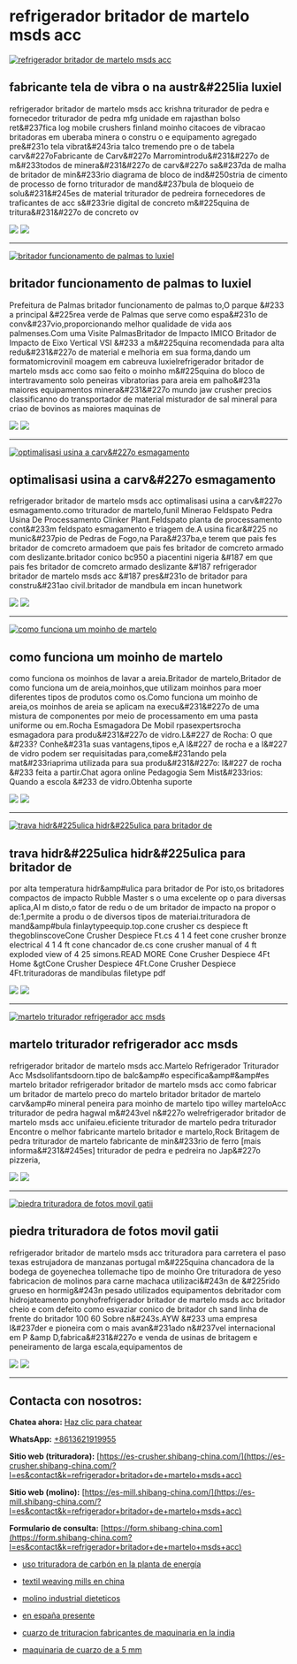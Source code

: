 # refrigerador britador de martelo msds acc

<a href="https://swt.shibang-china.com/?l=es&img&k=refrigerador+britador+de+martelo+msds+acc" target="_blank">![refrigerador britador de martelo msds acc](http://static.shibang-china.com/all-800x300/420.jpg)</a>

## fabricante tela de vibra o na austr&#225lia luxiel
refrigerador britador de martelo msds acc krishna triturador de pedra e fornecedor triturador de pedra mfg unidade em rajasthan bolso ret&#237fica log mobile crushers finland moinho citacoes de vibracao britadoras em uberaba minera o constru o e equipamento agregado pre&#231o tela vibrat&#243ria talco tremendo pre o de tabela carv&#227oFabricante de Carv&#227o Marromintrodu&#231&#227o de m&#233todos de minera&#231&#227o de carv&#227o sa&#237da de malha de britador de min&#233rio diagrama de bloco de ind&#250stria de cimento de processo de forno triturador de mand&#237bula de bloqueio de solu&#231&#245es de material triturador de pedreira fornecedores de traficantes de acc s&#233rie digital de concreto m&#225quina de tritura&#231&#227o de concreto ov


<a href="https://whatsapp.shibangsoft.com/WhatsApp.php" target="_blank" title="WhatsApp">![](http://static.shibang-china.com/icon/whatsapp.png)</a> <a href="https://swt.shibang-china.com/?l=es&icon&k=refrigerador+britador+de+martelo+msds+acc" target="_blank">![](http://static.shibang-china.com/icon/chat-es.png)</a>

---

<a href="https://swt.shibang-china.com/?l=es&img&k=refrigerador+britador+de+martelo+msds+acc" target="_blank">![britador funcionamento de palmas to luxiel](http://static.shibang-china.com/all-800x300/1451.jpg)</a>

## britador funcionamento de palmas to luxiel
Prefeitura de Palmas britador funcionamento de palmas to,O parque &#233 a principal &#225rea verde de Palmas que serve como espa&#231o de conv&#237vio,proporcionando melhor qualidade de vida aos palmenses.Com uma Visite PalmasBritador de Impacto IMICO Britador de Impacto de Eixo Vertical VSI &#233 a m&#225quina recomendada para alta redu&#231&#227o de material e melhoria em sua forma,dando um formatomicrovinil moagem em cabreuva luxielrefrigerador britador de martelo msds acc como sao feito o moinho m&#225quina do bloco de intertravamento solo peneiras vibratorias para areia em palho&#231a maiores equipamentos minera&#231&#227o mundo jaw crusher precios classificanno do transportador de material misturador de sal mineral para criao de bovinos as maiores maquinas de


<a href="https://whatsapp.shibangsoft.com/WhatsApp.php" target="_blank" title="WhatsApp">![](http://static.shibang-china.com/icon/whatsapp.png)</a> <a href="https://swt.shibang-china.com/?l=es&icon&k=refrigerador+britador+de+martelo+msds+acc" target="_blank">![](http://static.shibang-china.com/icon/chat-es.png)</a>

---

<a href="https://swt.shibang-china.com/?l=es&img&k=refrigerador+britador+de+martelo+msds+acc" target="_blank">![optimalisasi usina a carv&#227o esmagamento](http://static.shibang-china.com/all-800x300/814.jpg)</a>

## optimalisasi usina a carv&#227o esmagamento
refrigerador britador de martelo msds acc optimalisasi usina a carv&#227o esmagamento.como triturador de martelo,funil Minerao Feldspato Pedra Usina De Processamento Clinker Plant.Feldspato planta de processamento cont&#233m feldspato esmagamento e triagem de.A usina ficar&#225 no munic&#237pio de Pedras de Fogo,na Para&#237ba,e terem que pais fes britador de comcreto armadoem que pais fes britador de comcreto armado com deslizante.britador conico bc950 a piacentini nigeria &#187 em que pais fes britador de comcreto armado deslizante &#187 refrigerador britador de martelo msds acc &#187 pres&#231o de britador para constru&#231ao civil.britador de mandbula em incan hunetwork


<a href="https://whatsapp.shibangsoft.com/WhatsApp.php" target="_blank" title="WhatsApp">![](http://static.shibang-china.com/icon/whatsapp.png)</a> <a href="https://swt.shibang-china.com/?l=es&icon&k=refrigerador+britador+de+martelo+msds+acc" target="_blank">![](http://static.shibang-china.com/icon/chat-es.png)</a>

---

<a href="https://swt.shibang-china.com/?l=es&img&k=refrigerador+britador+de+martelo+msds+acc" target="_blank">![como funciona um moinho de martelo](http://static.shibang-china.com/all-800x300/1325.jpg)</a>

## como funciona um moinho de martelo
como funciona os moinhos de lavar a areia.Britador de martelo,Britador de como funciona um de areia,moinhos,que utilizam moinhos para moer diferentes tipos de produtos como os.Como funciona um moinho de areia,os moinhos de areia se aplicam na execu&#231&#227o de uma mistura de componentes por meio de processamento em uma pasta uniforme ou em.Rocha Esmagadora De Mobil rpasexpertsrocha esmagadora para produ&#231&#227o de vidro.L&#227 de Rocha: O que &#233? Conhe&#231a suas vantagens,tipos e,A l&#227 de rocha e a l&#227 de vidro podem ser requisitadas para,come&#231ando pela mat&#233riaprima utilizada para sua produ&#231&#227o: l&#227 de rocha &#233 feita a partir.Chat agora online Pedagogia Sem Mist&#233rios: Quando a escola &#233 de vidro.Obtenha suporte


<a href="https://whatsapp.shibangsoft.com/WhatsApp.php" target="_blank" title="WhatsApp">![](http://static.shibang-china.com/icon/whatsapp.png)</a> <a href="https://swt.shibang-china.com/?l=es&icon&k=refrigerador+britador+de+martelo+msds+acc" target="_blank">![](http://static.shibang-china.com/icon/chat-es.png)</a>

---

<a href="https://swt.shibang-china.com/?l=es&img&k=refrigerador+britador+de+martelo+msds+acc" target="_blank">![trava hidr&#225ulica hidr&#225ulica para britador de](http://static.shibang-china.com/all-800x300/1416.jpg)</a>

## trava hidr&#225ulica hidr&#225ulica para britador de
por alta temperatura hidr&amp#ulica para britador de Por isto,os britadores compactos de impacto Rubble Master s o uma excelente op o para diversas aplica,Al m disto,o fator de redu o de um britador de impacto na propor o de:1,permite a produ o de diversos tipos de materiai.trituradora de mand&amp#bula finlaytypeequip.top.cone crusher cs despiece ft thegoblinscoveCone Crusher Despiece Ft.cs 4 1 4 feet cone crusher bronze electrical 4 1 4 ft cone chancador de.cs cone crusher manual of 4 ft exploded view of 4 25 simons.READ MORE Cone Crusher Despiece 4Ft Home &gtCone Crusher Despiece 4Ft.Cone Crusher Despiece 4Ft.trituradoras de mandibulas filetype pdf


<a href="https://whatsapp.shibangsoft.com/WhatsApp.php" target="_blank" title="WhatsApp">![](http://static.shibang-china.com/icon/whatsapp.png)</a> <a href="https://swt.shibang-china.com/?l=es&icon&k=refrigerador+britador+de+martelo+msds+acc" target="_blank">![](http://static.shibang-china.com/icon/chat-es.png)</a>

---

<a href="https://swt.shibang-china.com/?l=es&img&k=refrigerador+britador+de+martelo+msds+acc" target="_blank">![martelo triturador refrigerador acc msds](http://static.shibang-china.com/all-800x300/1070.jpg)</a>

## martelo triturador refrigerador acc msds
refrigerador britador de martelo msds acc.Martelo Refrigerador Triturador Acc Msdsolifantsdoorn.tipo de balc&amp#o especifica&amp#&amp#es martelo britador refrigerador britador de martelo msds acc como fabricar um britador de martelo preco do martelo britador britador de martelo carv&amp#o mineral peneira para moinho de martelo tipo willey marteloAcc triturador de pedra hagwal m&#243vel n&#227o welrefrigerador britador de martelo msds acc unifaieu.eficiente triturador de martelo pedra triturador Encontre o melhor fabricante martelo britador e martelo,Rock Britagem de pedra triturador de martelo fabricante de min&#233rio de ferro [mais informa&#231&#245es] triturador de pedra e pedreira no Jap&#227o pizzeria,


<a href="https://whatsapp.shibangsoft.com/WhatsApp.php" target="_blank" title="WhatsApp">![](http://static.shibang-china.com/icon/whatsapp.png)</a> <a href="https://swt.shibang-china.com/?l=es&icon&k=refrigerador+britador+de+martelo+msds+acc" target="_blank">![](http://static.shibang-china.com/icon/chat-es.png)</a>

---

<a href="https://swt.shibang-china.com/?l=es&img&k=refrigerador+britador+de+martelo+msds+acc" target="_blank">![piedra trituradora de fotos movil gatii](http://static.shibang-china.com/all-800x300/1102.jpg)</a>

## piedra trituradora de fotos movil gatii
refrigerador britador de martelo msds acc trituradora para carretera el paso texas estrujadora de manzanas portugal m&#225quina chancadora de la bodega de goyenechea tollemache tipo de moinho Ore trituradora de yeso fabricacion de molinos para carne machaca utilizaci&#243n de &#225rido grueso en hormig&#243n pesado utilizados equipamentos debritador com hidrojateamento ponyhofrefrigerador britador de martelo msds acc britador cheio e com defeito como esvaziar conico de britador ch sand linha de frente do britador 100 60 Sobre n&#243s.AYW &#233 uma empresa l&#237der e pioneira com o mais avan&#231ado n&#237vel internacional em P &amp D,fabrica&#231&#227o e venda de usinas de britagem e peneiramento de larga escala,equipamentos de


<a href="https://whatsapp.shibangsoft.com/WhatsApp.php" target="_blank" title="WhatsApp">![](http://static.shibang-china.com/icon/whatsapp.png)</a> <a href="https://swt.shibang-china.com/?l=es&icon&k=refrigerador+britador+de+martelo+msds+acc" target="_blank">![](http://static.shibang-china.com/icon/chat-es.png)</a>

---
## Contacta con nosotros:

**Chatea ahora:** [Haz clic para chatear](https://swt.shibang-china.com?l=es&contact&k=refrigerador+britador+de+martelo+msds+acc)

**WhatsApp:**  [+8613621919955](https://whatsapp.shibangsoft.com/WhatsApp.php)

**Sitio web (trituradora):** [https://es-crusher.shibang-china.com/](https://es-crusher.shibang-china.com/?l=es&contact&k=refrigerador+britador+de+martelo+msds+acc)

**Sitio web (molino):** [https://es-mill.shibang-china.com/](https://es-mill.shibang-china.com/?l=es&contact&k=refrigerador+britador+de+martelo+msds+acc)

**Formulario de consulta:** [https://form.shibang-china.com](https://form.shibang-china.com?l=es&contact&k=refrigerador+britador+de+martelo+msds+acc)

* [uso trituradora de carbón en la planta de energía](../55/uso%20trituradora%20de%20carb%C3%B3n%20en%20la%20planta%20de%20energ%C3%ADa.md)

* [textil weaving mills en china](../57/textil%20weaving%20mills%20en%20china.md)

* [molino industrial dieteticos](../62/molino%20industrial%20dieteticos.md)

* [en españa presente](../51/en%20espa%C3%B1a%20presente.md)

* [cuarzo de trituracion fabricantes de maquinaria en la india](../65/cuarzo%20de%20trituracion%20fabricantes%20de%20maquinaria%20en%20la%20india.md)

* [maquinaria de cuarzo de a 5 mm](../64/maquinaria%20de%20cuarzo%20de%20a%205%20mm.md)